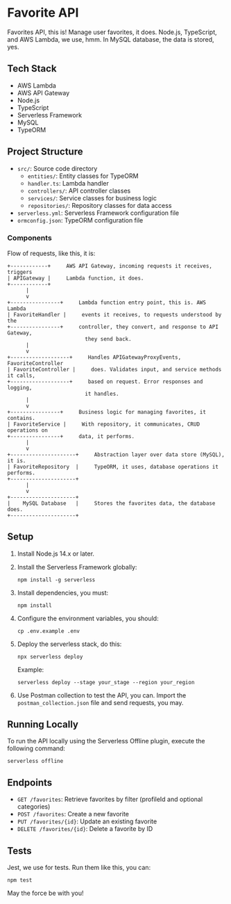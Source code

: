 # Favorite API

Favorites API, this is! Manage user favorites, it does. Node.js, TypeScript, and AWS Lambda, we use, hmm. In MySQL database, the data is stored, yes.

## Tech Stack

- AWS Lambda
- AWS API Gateway
- Node.js
- TypeScript
- Serverless Framework
- MySQL
- TypeORM

## Project Structure

- `src/`: Source code directory
  - `entities/`: Entity classes for TypeORM
  - `handler.ts`: Lambda handler
  - `controllers/`: API controller classes
  - `services/`: Service classes for business logic
  - `repositories/`: Repository classes for data access
- `serverless.yml`: Serverless Framework configuration file
- `ormconfig.json`: TypeORM configuration file

### Components

Flow of requests, like this, it is:

```
+------------+     AWS API Gateway, incoming requests it receives, triggers
| APIGateway |     Lambda function, it does.
+------------+
      |
      v
+----------------+     Lambda function entry point, this is. AWS Lambda
| FavoriteHandler |     events it receives, to requests understood by the
+----------------+     controller, they convert, and response to API Gateway,
                         they send back.
      |
      v
+-------------------+     Handles APIGatewayProxyEvents, FavoriteController
| FavoriteController |     does. Validates input, and service methods it calls,
+-------------------+     based on request. Error responses and logging,
                         it handles.
      |
      v
+----------------+     Business logic for managing favorites, it contains.
| FavoriteService |     With repository, it communicates, CRUD operations on
+----------------+     data, it performs.
      |
      v
+---------------------+     Abstraction layer over data store (MySQL), it is.
| FavoriteRepository  |     TypeORM, it uses, database operations it performs.
+---------------------+
      |
      v
+---------------------+
|    MySQL Database   |     Stores the favorites data, the database does.
+---------------------+
```

## Setup

1. Install Node.js 14.x or later.

2. Install the Serverless Framework globally:

   ```
   npm install -g serverless
   ```

3. Install dependencies, you must:

   ```
   npm install
   ```

4. Configure the environment variables, you should:

   ```
   cp .env.example .env
   ```

5. Deploy the serverless stack, do this:

   ```
   npx serverless deploy
   ```

   Example:

   ```
   serverless deploy --stage your_stage --region your_region
   ```

6. Use Postman collection to test the API, you can. Import the `postman_collection.json` file and send requests, you may.

## Running Locally

To run the API locally using the Serverless Offline plugin, execute the following command:

```
serverless offline
```

## Endpoints

- `GET /favorites`: Retrieve favorites by filter (profileId and optional categories)
- `POST /favorites`: Create a new favorite
- `PUT /favorites/{id}`: Update an existing favorite
- `DELETE /favorites/{id}`: Delete a favorite by ID

## Tests

Jest, we use for tests. Run them like this, you can:

```
npm test
```

May the force be with you!
